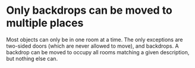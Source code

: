 # Only backdrops can be moved to multiple places

Most objects can only be in one room at a time. The only exceptions are two-sided doors (which are never allowed to move), and backdrops. A backdrop can be moved to occupy all rooms matching a given description, but nothing else can.
